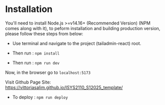 # Installation

You'll need to install Node.js >=v14.16+ (Recommended Version) (NPM comes along with it), to peform installation and building production version, please follow these steps from below:

- Use terminal and navigate to the project (tailadmin-react) root.

- Then run : <code>npm install</code>

- Then run : <code>npm run dev</code>

Now, in the browser go to <code>localhost:5173</code>


Visit Github Page Site: https://vittoriasalim.github.io/ISYS2110_S12025_template/ 
- To deploy : <code>npm run deploy</code>


